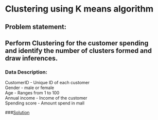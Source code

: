 # Clustering using K means algorithm

## Problem statement: 
## Perform Clustering for the customer spending and identify the number of clusters formed and draw inferences.

### Data Description:
CustomerID - Unique ID of each customer<br />
Gender - male or female<br />
Age - Ranges from 1 to 100<br />
Annual income - Income of the customer<br />
Spending score - Amount spend in mall

###[Solution](https://github.com/Sreedev/machinelearningsamples/blob/develop/Clustering/Customer%20spending%20score/mall_cutomer_spending.py)
